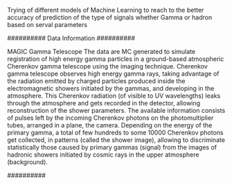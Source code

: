 Trying of different models of Machine Learning to reach to the better accuracy of prediction of the type of signals whether Gamma or hadron based on serval parameters

########## Data Information ##########


MAGIC Gamma Telescope
The data are MC generated to simulate registration of high energy gamma particles in a ground-based atmospheric Cherenkov gamma telescope using the imaging technique. 
Cherenkov gamma telescope observes high energy gamma rays, taking advantage of the radiation emitted by charged particles produced inside the electromagnetic showers initiated by the gammas, and developing in the atmosphere.
This Cherenkov radiation (of visible to UV wavelengths) leaks through the atmosphere and gets recorded in the detector, allowing reconstruction of the shower parameters.
The available information consists of pulses left by the incoming Cherenkov photons on the photomultiplier tubes, arranged in a plane, the camera.
Depending on the energy of the primary gamma, a total of few hundreds to some 10000 Cherenkov photons get collected, in patterns (called the shower image),
allowing to discriminate statistically those caused by primary gammas (signal) from the images of hadronic showers initiated by cosmic rays in the upper atmosphere (background).

##########
